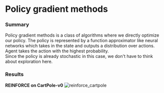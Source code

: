 # Policy gradient methods

### Summary
Policy gradient methods is a class of algorithms where we directly optimize our policy. The policy is represented by a function approximator like neural networks which takes in the state and outputs a distribution over actions. Agent takes the action with the highest probability.<br/>
Since the policy is already stochastic in this case, we don't have to think about exploration here.

### Results

**REINFORCE on CartPole-v0**
![reinforce_cartpole](https://github.com/jayeshk7/Deep-RL/blob/master/2.%20Vanilla%20Policy%20gradient%20methods/REINFORCE/Cartpole_result.png)

